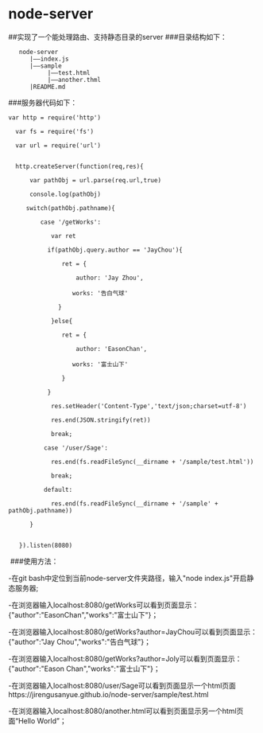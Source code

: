 # node-server
##实现了一个能处理路由、支持静态目录的server
###目录结构如下：  
```
   node-server  
      |——index.js  
      |——sample  
           |——test.html  
           |——another.thml  
      |README.md      
```

###服务器代码如下：  
```  
var http = require('http')
  
  var fs = require('fs')
  
  var url = require('url')

  
  http.createServer(function(req,res){
      
      var pathObj = url.parse(req.url,true)
      
      console.log(pathObj)
     
     switch(pathObj.pathname){
         
         case '/getWorks':
            
            var ret
           
           if(pathObj.query.author == 'JayChou'){
               
               ret = {
                   
                   author: 'Jay Zhou',
                  
                  works: '告白气球'
              
              }
            
            }else{
               
               ret = {
                   
                   author: 'EasonChan',
                  
                  works: '富士山下'
               
               }
           
           }
            
            res.setHeader('Content-Type','text/json;charset=utf-8')
            
            res.end(JSON.stringify(ret))
            
            break;
          
          case '/user/Sage':
            
            res.end(fs.readFileSync(__dirname + '/sample/test.html'))
            
            break;
          
          default:
            
            res.end(fs.readFileSync(__dirname + '/sample' + pathObj.pathname))
      
      }
  
   
   }).listen(8080)  
   ```

  
  ###使用方法：  
  
  -在git bash中定位到当前node-server文件夹路径，输入"node index.js"开启静态服务器;  
  
  -在浏览器输入localhost:8080/getWorks可以看到页面显示：{"author":"EasonChan","works":"富士山下"}；  
  
  -在浏览器输入localhost:8080/getWorks?author=JayChou可以看到页面显示：{"author":"Jay Chou","works":"告白气球"}； 
  
  -在浏览器输入localhost:8080/getWorks?author=Joly可以看到页面显示：{"author":"Eason Chan","works":"富士山下"}；  
  
  -在浏览器输入localhost:8080/user/Sage可以看到页面显示一个html页面https://jirengusanyue.github.io/node-server/sample/test.html  
  
  -在浏览器输入localhost:8080/another.html可以看到页面显示另一个html页面“Hello World”；
